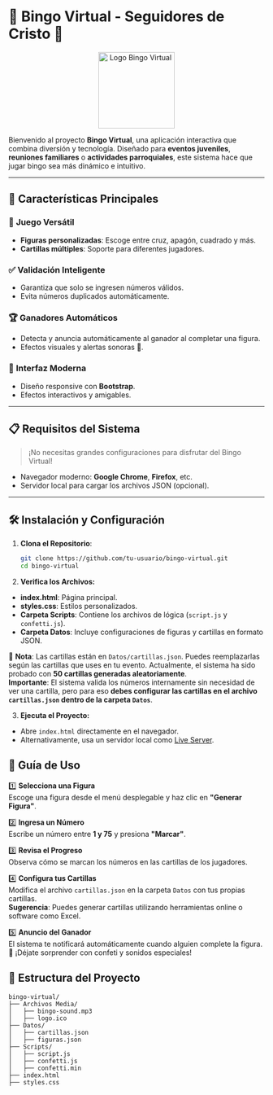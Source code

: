 # 🎉 **Bingo Virtual - Seguidores de Cristo** 🎯

<div align="center">
  <img src="Archivos Media/logo.ico" alt="Logo Bingo Virtual" width="150">
</div>

Bienvenido al proyecto **Bingo Virtual**, una aplicación interactiva que combina diversión y tecnología. Diseñado para **eventos juveniles**, **reuniones familiares** o **actividades parroquiales**, este sistema hace que jugar bingo sea más dinámico e intuitivo.

---

## 🚀 **Características Principales**

### 🎯 **Juego Versátil**
- **Figuras personalizadas**: Escoge entre cruz, apagón, cuadrado y más.
- **Cartillas múltiples**: Soporte para diferentes jugadores.

### ✅ **Validación Inteligente**
- Garantiza que solo se ingresen números válidos.
- Evita números duplicados automáticamente.

### 🏆 **Ganadores Automáticos**
- Detecta y anuncia automáticamente al ganador al completar una figura.
- Efectos visuales y alertas sonoras 🎊.

### 📱 **Interfaz Moderna**
- Diseño responsive con **Bootstrap**.
- Efectos interactivos y amigables.

---

## 📋 **Requisitos del Sistema**
> ¡No necesitas grandes configuraciones para disfrutar del Bingo Virtual!

- Navegador moderno: **Google Chrome**, **Firefox**, etc.
- Servidor local para cargar los archivos JSON (opcional).

---

## 🛠️ **Instalación y Configuración**

1. **Clona el Repositorio**:
   ```bash
   git clone https://github.com/tu-usuario/bingo-virtual.git
   cd bingo-virtual
2. **Verifica los Archivos:**
- **index.html**: Página principal.
- **styles.css**: Estilos personalizados.
- **Carpeta Scripts**: Contiene los archivos de lógica (`script.js` y `confetti.js`).
- **Carpeta Datos**: Incluye configuraciones de figuras y cartillas en formato JSON.
  
📌 **Nota**: Las cartillas están en `Datos/cartillas.json`. Puedes reemplazarlas según las cartillas que uses en tu evento. Actualmente, el sistema ha sido probado con **50 cartillas generadas aleatoriamente**.  
  **Importante**: El sistema valida los números internamente sin necesidad de ver una cartilla, pero para eso **debes configurar las cartillas en el archivo `cartillas.json` dentro de la carpeta `Datos`**.

3. **Ejecuta el Proyecto:**
- Abre `index.html` directamente en el navegador.
- Alternativamente, usa un servidor local como [Live Server](https://marketplace.visualstudio.com/items?itemName=ritwickdey.LiveServer).

## 📖 **Guía de Uso**
1️⃣ **Selecciona una Figura**  
   Escoge una figura desde el menú desplegable y haz clic en **"Generar Figura"**.

2️⃣ **Ingresa un Número**  
   Escribe un número entre **1 y 75** y presiona **"Marcar"**.

3️⃣ **Revisa el Progreso**  
   Observa cómo se marcan los números en las cartillas de los jugadores.

4️⃣ **Configura tus Cartillas**  
   Modifica el archivo `cartillas.json` en la carpeta `Datos` con tus propias cartillas.  
   **Sugerencia**: Puedes generar cartillas utilizando herramientas online o software como Excel.

5️⃣ **Anuncio del Ganador**  
   El sistema te notificará automáticamente cuando alguien complete la figura.  
   🎉 ¡Déjate sorprender con confeti y sonidos especiales!

## 📂 **Estructura del Proyecto**
```plaintext
bingo-virtual/
├── Archivos Media/
│   ├── bingo-sound.mp3
│   ├── logo.ico
├── Datos/
│   ├── cartillas.json
│   ├── figuras.json
├── Scripts/
│   ├── script.js
│   ├── confetti.js
│   ├── confetti.min
├── index.html
├── styles.css

